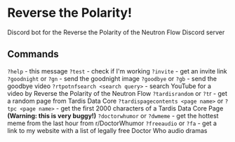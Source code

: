 # Reverse the Polarity!
 Discord bot for the Reverse the Polarity of the Neutron Flow Discord server


## Commands
`?help` - this message
`?test` - check if I'm working
`?invite` - get an invite link
`?goodnight` or `?gn` - send the goodnight image
`?goodbye` or `?gb` - send the goodbye video
`?rtpotnfsearch <search query>` - search YouTube for a video by Reverse the Polarity of the Neutron Flow
`?tardisrandom` or `?t`r - get a random page from Tardis Data Core
`?tardispagecontents <page name>` or `?tpc <page name>` - get the first 2000 characters of a Tardis Data Core Page **(Warning: this is very buggy!)**
`?doctorwhumor` or `?dwmeme` - get the hottest meme from the last hour from r/DoctorWhumor
`?freeaudio` or `?fa` - get a link to my website with a list of legally free Doctor Who audio dramas
